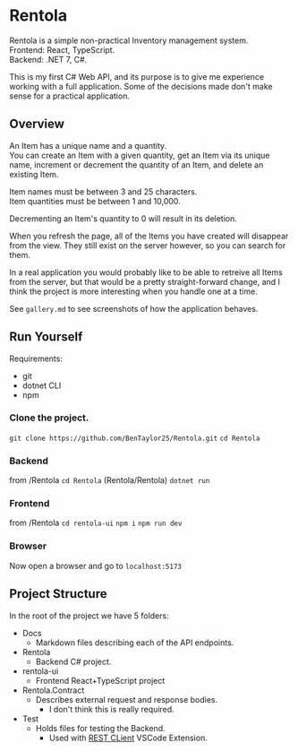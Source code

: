 # Rentola

Rentola is a simple non-practical Inventory management system.  
Frontend: React, TypeScript.  
Backend: .NET 7, C#.

This is my first C# Web API, and its purpose is to give me experience
working with a full application. Some of the decisions made don't
make sense for a practical application.


## Overview
An Item has a unique name and a quantity.  
You can create an Item with a given quantity, get an Item via its unique name,
increment or decrement the quantity of an Item, and delete an existing Item.

Item names must be between 3 and 25 characters.  
Item quantities must be between 1 and 10,000.

Decrementing an Item's quantity to 0 will result in its deletion.

When you refresh the page,
all of the Items you have created will disappear from the view.
They still exist on the server however, so you can search for them.

In a real application you would probably like to be able to retreive
all Items from the server, but that would be a pretty straight-forward
change, and I think the project is more interesting when you handle
one at a time.

See `gallery.md` to see screenshots of how the application behaves.


## Run Yourself

Requirements:
- git
- dotnet CLI
- npm

### Clone the project.

`git clone https://github.com/BenTaylor25/Rentola.git`
`cd Rentola`

### Backend

from /Rentola
`cd Rentola` (Rentola/Rentola)
`dotnet run`

### Frontend

from /Rentola
`cd rentola-ui`
`npm i`
`npm run dev`

### Browser

Now open a browser and go to `localhost:5173`


## Project Structure

In the root of the project we have 5 folders:
- Docs
  - Markdown files describing each of the API endpoints.
- Rentola
  - Backend C# project.
- rentola-ui
  - Frontend React+TypeScript project
- Rentola.Contract
  - Describes external request and response bodies.
    - I don't think this is really required.
- Test
  - Holds files for testing the Backend.
    - Used with
    <a href="https://marketplace.visualstudio.com/items?itemName=humao.rest-client">REST CLient</a>
    VSCode Extension.
